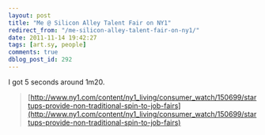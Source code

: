 ```yaml
---
layout: post
title: "Me @ Silicon Alley Talent Fair on NY1"
redirect_from: "/me-silicon-alley-talent-fair-on-ny1/"
date: 2011-11-14 19:42:27
tags: [art.sy, people]
comments: true
dblog_post_id: 292
---
```

I got 5 seconds around 1m20.

> [http://www.ny1.com/content/ny1_living/consumer_watch/150699/startups-provide-non-traditional-spin-to-job-fairs](http://www.ny1.com/content/ny1_living/consumer_watch/150699/startups-provide-non-traditional-spin-to-job-fairs)

